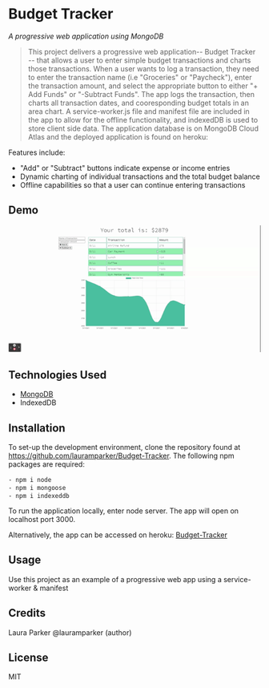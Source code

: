 # Budget Tracker
 _A progressive web application_
 _using MongoDB_


> This project delivers a progressive web application-- Budget Tracker -- that allows a user to enter simple budget transactions and charts those transactions.  When a user wants to log a transaction, they need to enter the transaction name (i.e "Groceries" or "Paycheck"), enter the transaction amount, and select the appropriate button to either 
"+ Add Funds" or "-Subtract Funds".  The app logs the transaction, then charts all transaction dates, and cooresponding budget totals in an area chart. A service-worker.js file and manifest file are included in the app to allow for the offline functionality, and indexedDB is used to store client side data. The application database is on MongoDB Cloud Atlas and the deployed application is found on heroku: 

Features include:

- "Add" or "Subtract" buttons indicate expense or income entries
- Dynamic charting of individual transactions and the total budget balance
- Offline capabilities so that a user can continue entering transactions

## Demo

![budget tracker demo](https://github.com/lauramparker/Budget-Tracker/blob/main/images/Budget%20Tracker.gif)


## Technologies Used
- [MongoDB](https://mongodb.com)
- IndexedDB


## Installation

To set-up the development environment, clone the repository found at https://github.com/lauramparker/Budget-Tracker. The following npm packages are required: 
```
- npm i node 
- npm i mongoose
- npm i indexeddb
```

To run the application locally, enter node server. The app will open on localhost port 3000.

Alternatively, the app can be accessed on heroku: [Budget-Tracker](https://immense-basin-97081.herokuapp.com/)

## Usage
Use this project as an example of a progressive web app using a service-worker & manifest

## Credits
Laura Parker @lauramparker (author)

## License
MIT

